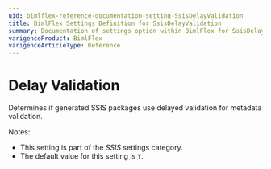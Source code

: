 ```yaml
---
uid: bimlflex-reference-documentation-setting-SsisDelayValidation
title: BimlFlex Settings Definition for SsisDelayValidation
summary: Documentation of settings option within BimlFlex for SsisDelayValidation
varigenceProduct: BimlFlex
varigenceArticleType: Reference
---
```


# Delay Validation

Determines if generated SSIS packages use delayed validation for metadata validation.

Notes:

* This setting is part of the *SSIS* settings category.
* The default value for this setting is `Y`.